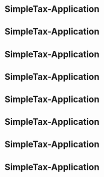 # SimpleTax-Application
# SimpleTax-Application
# SimpleTax-Application
# SimpleTax-Application
# SimpleTax-Application
# SimpleTax-Application
# SimpleTax-Application
# SimpleTax-Application
